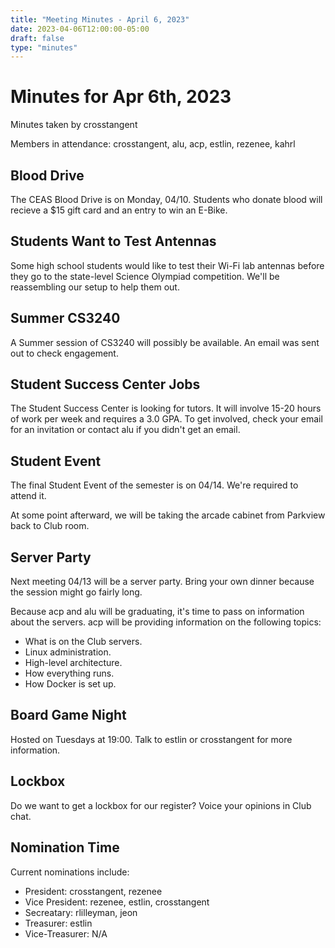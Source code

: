 ```yaml
---
title: "Meeting Minutes - April 6, 2023"
date: 2023-04-06T12:00:00-05:00
draft: false
type: "minutes"
---
```


# Minutes for Apr 6th, 2023

Minutes taken by crosstangent

Members in attendance: crosstangent, alu, acp, estlin, rezenee, kahrl

## Blood Drive

The CEAS Blood Drive is on Monday, 04/10. Students who donate blood will recieve a $15 gift card and an entry to win an E-Bike.

## Students Want to Test Antennas

Some high school students would like to test their Wi-Fi lab antennas before they go to the state-level Science Olympiad competition. We'll be reassembling our setup to help them out.

## Summer CS3240

A Summer session of CS3240 will possibly be available. An email was sent out to check engagement.

## Student Success Center Jobs

The Student Success Center is looking for tutors. It will involve 15-20 hours of work per week and requires a 3.0 GPA. To get involved, check your email for an invitation or contact alu if you didn't get an email.

## Student Event

The final Student Event of the semester is on 04/14. We're required to attend it.

At some point afterward, we will be taking the arcade cabinet from Parkview back to Club room.

## Server Party

Next meeting 04/13 will be a server party. Bring your own dinner because the session might go fairly long.

Because acp and alu will be graduating, it's time to pass on information about the servers. acp will be providing information on the following topics:
 * What is on the Club servers.
 * Linux administration.
 * High-level architecture.
 * How everything runs.
 * How Docker is set up.

## Board Game Night

Hosted on Tuesdays at 19:00. Talk to estlin or crosstangent for more information.

## Lockbox

Do we want to get a lockbox for our register? Voice your opinions in Club chat.

## Nomination Time

Current nominations include:
 * President: crosstangent, rezenee
 * Vice President: rezenee, estlin, crosstangent
 * Secreatary: rlilleyman, jeon
 * Treasurer: estlin
 * Vice-Treasurer: N/A